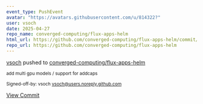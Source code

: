 ```yaml
---
event_type: PushEvent
avatar: "https://avatars.githubusercontent.com/u/814322?"
user: vsoch
date: 2025-04-27
repo_name: converged-computing/flux-apps-helm
html_url: https://github.com/converged-computing/flux-apps-helm/commit/8903dcf54a53dcf14a0b1bd2d533debb011b32c4
repo_url: https://github.com/converged-computing/flux-apps-helm
---
```


<a href='https://github.com/vsoch' target='_blank'>vsoch</a> pushed to <a href='https://github.com/converged-computing/flux-apps-helm' target='_blank'>converged-computing/flux-apps-helm</a>

<small>add multi gpu models / support for addcaps

Signed-off-by: vsoch <vsoch@users.noreply.github.com></small>

<a href='https://github.com/converged-computing/flux-apps-helm/commit/8903dcf54a53dcf14a0b1bd2d533debb011b32c4' target='_blank'>View Commit</a>